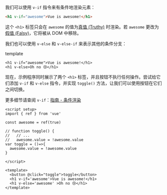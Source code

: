我们可以使用 `v-if` 指令来有条件地渲染元素：


``` html
<h1 v-if="awesome">Vue is awesome!</h1>
```

这个 `<h1>` 标签只会在 `awesome` 的值为[真值 (Truthy)](https://developer.mozilla.org/zh-CN/docs/Glossary/Truthy) 时渲染。若 `awesome` 更改为[假值 (Falsy)](https://developer.mozilla.org/zh-CN/docs/Glossary/Falsy)，它将被从 DOM 中移除。

我们也可以使用 `v-else` 和 `v-else-if` 来表示其他的条件分支：

template

```
<h1 v-if="awesome">Vue is awesome!</h1>
<h1 v-else>Oh no 😢</h1>
```

现在，示例程序同时展示了两个 `<h1>` 标签，并且按钮不执行任何操作。尝试给它们添加 `v-if` 和 `v-else` 指令，并实现 `toggle()` 方法，让我们可以使用按钮在它们之间切换。

更多细节请查阅 `v-if`：[指南 - 条件渲染](https://cn.vuejs.org/guide/essentials/conditional.html)

``` vue
<script setup>
import { ref } from 'vue'

const awesome = ref(true)

// function toggle() {
//   // ...
//   awesome.value = !awesome.value
var toggle = ()=>{
  awesome.value = !awesome.value
}

</script>

<template>
  <button @click="toggle">toggle</button>
  <h1 v-if='awesome'>Vue is awesome!</h1>
  <h1 v-else='awesome' >Oh no 😢</h1>
</template>
```